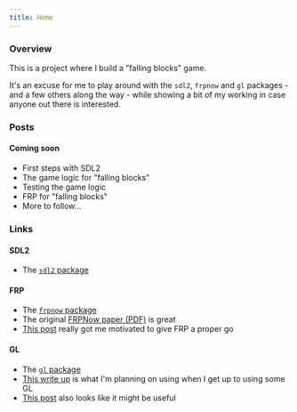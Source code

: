 ```yaml
---
title: Home
---
```


### Overview

This is a project where I build a "falling blocks" game.

It's an excuse for me to play around with the `sdl2`, `frpnow` and `gl` packages - and a few others along the way - while showing a bit of my working in case anyone out there is interested.

### Posts

#### Coming soon

- First steps with SDL2
- The game logic for "falling blocks"
- Testing the game logic
- FRP for "falling blocks"
- More to follow...

### Links

#### SDL2

- The [`sdl2` package](https://hackage.haskell.org/package/sdl2)

#### FRP

- The [`frpnow` package](http://hackage.haskell.org/package/frpnow)
- The original [FRPNow paper (PDF)](http://www.cse.chalmers.se/~atze/papers/prprfrp.pdf) is great
- [This post](https://alfredodinapoli.wordpress.com/2011/12/24/functional-reactive-programming-kick-starter-guide/) really got me motivated to give FRP a proper go

#### GL

- The [`gl` package](https://hackage.haskell.org/package/gl)
- [This write up](http://dpwright.com/posts/2015/03/25/the-haskell-gl-package/) is what I'm planning on using when I get up to using some GL
- [This post](https://ocharles.org.uk/blog/posts/2013-12-02-24-days-of-hackage-linear.html) also looks like it might be useful

